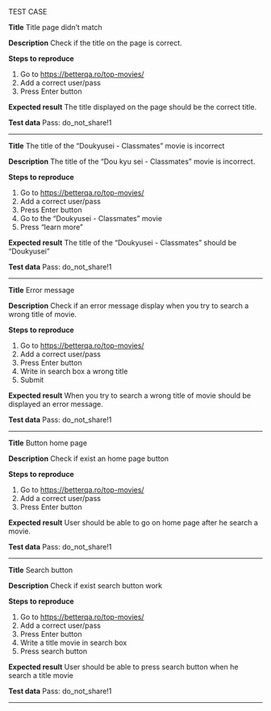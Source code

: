 TEST CASE



**Title**
Title page didn’t match

**Description**
Check if the title on the page is correct.

**Steps to reproduce**
1.	Go to https://betterqa.ro/top-movies/
2.	Add a correct user/pass
3.	Press Enter button

**Expected result**
The title displayed on the page should be the correct title.

**Test data**
Pass: do_not_share!1
________________________________________

**Title**
The title of the “Doukyusei - Classmates” movie is incorrect 

**Description**
The title of the “Dou kyu sei - Classmates” movie is incorrect. 

**Steps to reproduce**
1.	Go to https://betterqa.ro/top-movies/
2.	Add a correct user/pass
3.	Press Enter button
4.	Go to the “Doukyusei - Classmates” movie
5.	Press “learn more”

**Expected result**
The title of the “Doukyusei - Classmates” should be   “Doukyusei”

**Test data**
Pass: do_not_share!1
________________________________________

**Title**
Error message

**Description**
Check if an error message display when you try to search a wrong title of movie.

**Steps to reproduce**
1.	Go to https://betterqa.ro/top-movies/
2.	Add a correct user/pass
3.	Press Enter button
4.	Write in search box a wrong title
5.	Submit  

**Expected result**
When you try to search a wrong title of movie should be displayed an error message. 

**Test data**
Pass: do_not_share!1
________________________________________

**Title**
Button home page

**Description**
Check if exist an home page button

**Steps to reproduce**
1.	Go to https://betterqa.ro/top-movies/
2.	Add a correct user/pass
3.	Press Enter button

**Expected result**
User should be able to go on home page after he search a movie.

**Test data**
Pass: do_not_share!1
________________________________________

**Title**
Search button

**Description**
Check if exist search button work

**Steps to reproduce**
1.	Go to https://betterqa.ro/top-movies/
2.	Add a correct user/pass
3.	Press Enter button
4.	Write a title movie in search box
5.	Press search button

**Expected result**
User should be able to press search button when he search a title movie

**Test data**
Pass: do_not_share!1
________________________________________

